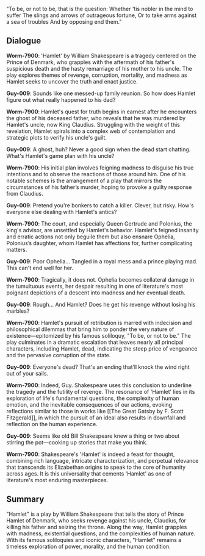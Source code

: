 "To be, or not to be, that is the question:
Whether 'tis nobler in the mind to suffer
The slings and arrows of outrageous fortune,
Or to take arms against a sea of troubles
And by opposing end them."

## Dialogue
**Worm-7900**: 'Hamlet' by William Shakespeare is a tragedy centered on the Prince of Denmark, who grapples with the aftermath of his father's suspicious death and the hasty remarriage of his mother to his uncle. The play explores themes of revenge, corruption, mortality, and madness as Hamlet seeks to uncover the truth and enact justice.

**Guy-009**: Sounds like one messed-up family reunion. So how does Hamlet figure out what really happened to his dad?

**Worm-7900**: Hamlet's quest for truth begins in earnest after he encounters the ghost of his deceased father, who reveals that he was murdered by Hamlet's uncle, now King Claudius. Struggling with the weight of this revelation, Hamlet spirals into a complex web of contemplation and strategic plots to verify his uncle's guilt.

**Guy-009**: A ghost, huh? Never a good sign when the dead start chatting. What's Hamlet's game plan with his uncle?

**Worm-7900**: His initial plan involves feigning madness to disguise his true intentions and to observe the reactions of those around him. One of his notable schemes is the arrangement of a play that mirrors the circumstances of his father’s murder, hoping to provoke a guilty response from Claudius.

**Guy-009**: Pretend you're bonkers to catch a killer. Clever, but risky. How's everyone else dealing with Hamlet's antics?

**Worm-7900**: The court, and especially Queen Gertrude and Polonius, the king's advisor, are unsettled by Hamlet's behavior. Hamlet's feigned insanity and erratic actions not only beguile them but also ensnare Ophelia, Polonius’s daughter, whom Hamlet has affections for, further complicating matters.

**Guy-009**: Poor Ophelia... Tangled in a royal mess and a prince playing mad. This can't end well for her.

**Worm-7900**: Tragically, it does not. Ophelia becomes collateral damage in the tumultuous events, her despair resulting in one of literature's most poignant depictions of a descent into madness and her eventual death.

**Guy-009**: Rough... And Hamlet? Does he get his revenge without losing his marbles?

**Worm-7900**: Hamlet's pursuit of retribution is marred with indecision and philosophical dilemmas that bring him to ponder the very nature of existence—epitomized by his famous soliloquy, "To be, or not to be." The play culminates in a dramatic escalation that leaves nearly all principal characters, including Hamlet, dead, indicating the steep price of vengeance and the pervasive corruption of the state.

**Guy-009**: Everyone's dead? That's an ending that’ll knock the wind right out of your sails.

**Worm-7900**: Indeed, Guy. Shakespeare uses this conclusion to underline the tragedy and the futility of revenge. The resonance of 'Hamlet' lies in its exploration of life's fundamental questions, the complexity of human emotion, and the inevitable consequences of our actions, evoking reflections similar to those in works like [[The Great Gatsby by F. Scott Fitzgerald]], in which the pursuit of an ideal also results in downfall and reflection on the human experience.

**Guy-009**: Seems like old Bill Shakespeare knew a thing or two about stirring the pot—cooking up stories that make you think.

**Worm-7900**: Shakespeare's 'Hamlet' is indeed a feast for thought, combining rich language, intricate characterization, and perpetual relevance that transcends its Elizabethan origins to speak to the core of humanity across ages. It is this universality that cements 'Hamlet' as one of literature's most enduring masterpieces.

## Summary
"Hamlet" is a play by William Shakespeare that tells the story of Prince Hamlet of Denmark, who seeks revenge against his uncle, Claudius, for killing his father and seizing the throne. Along the way, Hamlet grapples with madness, existential questions, and the complexities of human nature. With its famous soliloquies and iconic characters, "Hamlet" remains a timeless exploration of power, morality, and the human condition.